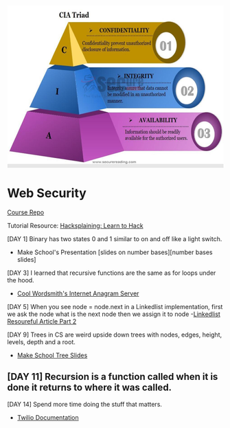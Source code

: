 ![Web Security](cia-triad.png)
# Web Security
[Course Repo](https://github.com/Make-School-Courses/BEW-2.3-Web-Security)


Tutorial Resource: [Hacksplaining: Learn to Hack](https://www.hacksplaining.com/)

[DAY 1] Binary has two states 0 and 1 similar to on and off like a light switch.
- Make School's Presentation [slides on number bases][number bases slides]

[DAY 3] I learned that recursive functions are the same as for loops under the hood.
- [Cool Wordsmith's Internet Anagram Server](http://www.wordsmith.org/anagram/)

[DAY 5] When you see node = node.next in a Linkedlist implementation, first we ask the node what is the next node then we assign it to node
-[Linkedlist Resoureful Article Part 2](https://medium.com/basecs/whats-a-linked-list-anyway-part-1-d8b7e6508b9d)

[DAY 9] Trees in CS are weird upside down trees with nodes, edges, height, levels, depth and a root.
- [Make School Tree Slides](https://github.com/campbellmarianna/Core-Data-Structures/blob/master/Lessons/slides/Trees.pdf)

[DAY 11] Recursion is a function called when it is done it returns to where it was called.
-

[DAY 14] Spend more time doing the stuff that matters.
- [Twilio Documentation](https://www.twilio.com/docs/api)